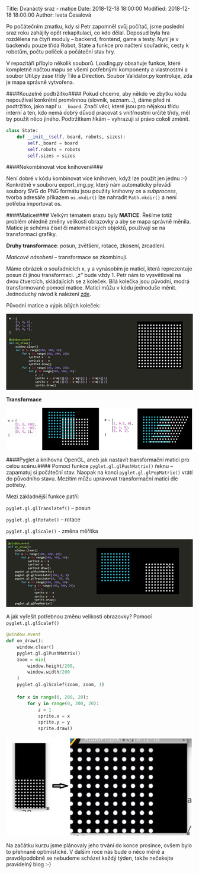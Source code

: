 Title: Dvanáctý sraz - matice
Date: 2018-12-18 18:00:00
Modified: 2018-12-18 18:00:00
Author: Iveta Česalová

Po počátečním zmatku, kdy si Petr zapomněl svůj počítač, jsme poslední sraz roku zahájily opět rekapitulací, co kdo dělal. Doposud byla hra rozdělena na čtyři moduly – backend, frontend, game a testy. Nyní je v backendu pouze třída Robot, State a funkce pro načtení souřadnic, cesty k robotům, počtu políček a počáteční stav hry.

V repozitáři přibylo několik souborů. Loading.py obsahuje funkce, které kompletně načtou mapu se všemi potřebnými komponenty a vlastnostmi a soubor Util.py zase třídy Tile a Direction. Soubor Validator.py kontroluje, zda je mapa správně vytvořena.


####Kouzelné podtržítko####
Pokud chceme, aby někdo ve zbytku kódu nepoužíval konkrétní proměnnou (slovník, seznam...), dáme před ni podtržítko, jako např u ` _board`. Značí věci, které jsou pro nějakou třídu interní a ten, kdo nemá dobrý důvod pracovat s vnitřnostmi určité třídy, měl by použít něco jiného. Podtržítkem říkám – vyhrazuji si právo cokoli změnit.
```python
class State:
    def __init__(self, board, robots, sizes):
        self._board = board
        self.robots = robots
        self.sizes = sizes
```


####Nekombinovat více knihoven####

Není dobré v kódu kombinovat více knihoven, když lze použít jen jednu :-) Konkrétně v souboru export_img.py, který nám automaticky převádí soubory SVG do PNG formátu jsou použity knihovny *os* a *subprocess*, tvorba adresáře příkazem `os.mkdir()` lze nahradit `Path.mkdir()` a není potřeba importovat os.


####Matice####
Velkým tématem srazu byly **MATICE**. Řešíme totiž problém ohledně změny velikosti obrazovky a aby se mapa správně měnila. Matice je schéma čísel či matematických objektů, používají se na transformaci grafiky.

**Druhy transformace**: posun, zvětšení, rotace, zkosení, zrcadlení.

*Maticové násobení* – transformace se zkombinují.

Máme obrázek o souřadnicích x, y a vynásobím je maticí, která reprezentuje posun či jinou transformaci. „z“ bude vždy 1.
Petr nám to vysvětloval na dvou čtvercích, skládajících se z koleček. Bílá kolečka jsou původní, modrá transformované pomocí matice. Matici můžu v kódu jednoduše měnit.
Jednoduchý návod k nalezení [zde](https://en.wikipedia.org/wiki/Transformation_matrix#/media/File:2D_affine_transformation_matrix.svg).

Původní matice a výpis bílých koleček:

![bile](./images/bile.jpg)


**Transformace**

![transformace](./images/transformace.jpg)


####Pyglet a knihovna OpenGL, aneb jak nastavit transformační matici pro celou scénu.####
Pomocí funkce `pyglet.gl.glPushMatrix()` řeknu – zapamatuj si počáteční stav. Naopak na konci `pyglet.gl.glPopMatrix()` vrátí do původního stavu. Mezitím můžu upravovat transformační matici dle potřeby.

Mezi základnější funkce patří:

`pyglet.gl.glTranslatef()` – posun

`pyglet.gl.glRotate()` – rotace

`pyglet.gl.glScale()` - změna měřítka</div>

![gl](./images/gl.jpg)

A jak vyřešit potřebnou změnu velikosti obrazovky? Pomocí `pyglet.gl.glScalef()`

``` python
@window.event
def on_draw():
    window.clear()
    pyglet.gl.glPushMatrix()
    zoom = min(
        window.height/200,
        window.width/200
    )
    pyglet.gl.glScalef(zoom, zoom, 1)

    for x in range(0, 200, 20):
        for y in range(0, 200, 20):
            z = 1
            sprite.x = x
            sprite.y = y
            sprite.draw()
```
![zoom](./images/zoom.jpg)




Na začátku kurzu jsme plánovaly jeho trvání do konce prosince, ovšem bylo to přehnaně optimistické. V dalším roce nás bude o něco méně a pravděpodobně se nebudeme scházet každý týden, takže nečekejte pravidelný blog :-)

